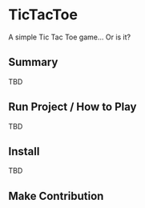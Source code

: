# TicTacToe
A simple Tic Tac Toe game... Or is it?

## Summary
TBD

## Run Project / How  to Play
TBD

## Install
TBD

## Make Contribution
